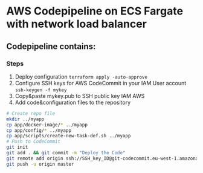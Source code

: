 # AWS Codepipeline on ECS Fargate with network load balancer
## Codepipeline contains:

### Steps
1. Deploy configuration ` terraform apply -auto-approve `
2. Configure SSH keys for AWS CodeCommit in your IAM User account
` ssh-keygen -f mykey `
3. Copy&paste mykey.pub to SSH public key IAM AWS
4. Add code&configuration files to the repository

```bash
# Create repo file
mkdir ../myapp
cp app/docker-image/* ../myapp
cp app/config/* ../myapp
cp app/scripts/create-new-task-def.sh ../myapp
# Push to CodeCommit
git init
git add . && git commit -m "Deploy the Code"
git remote add origin ssh://SSH_key_ID@git-codecommit.eu-west-1.amazonaws.com/v1/repos/myapp
git push -u origin master
```